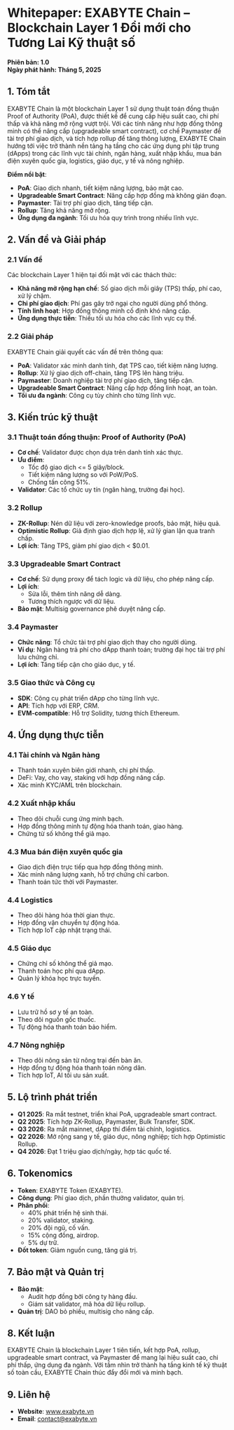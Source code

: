 # Whitepaper: EXABYTE Chain – Blockchain Layer 1 Đổi mới cho Tương Lai Kỹ thuật số

**Phiên bản: 1.0**  
**Ngày phát hành: Tháng 5, 2025**

## 1. Tóm tắt

EXABYTE Chain là một blockchain Layer 1 sử dụng thuật toán đồng thuận Proof of Authority (PoA), được thiết kế để cung cấp hiệu suất cao, chi phí thấp và khả năng mở rộng vượt trội. Với các tính năng như hợp đồng thông minh có thể nâng cấp (upgradeable smart contract), cơ chế Paymaster để tài trợ phí giao dịch, và tích hợp rollup để tăng thông lượng, EXABYTE Chain hướng tới việc trở thành nền tảng hạ tầng cho các ứng dụng phi tập trung (dApps) trong các lĩnh vực tài chính, ngân hàng, xuất nhập khẩu, mua bán điện xuyên quốc gia, logistics, giáo dục, y tế và nông nghiệp.

**Điểm nổi bật**:  
- **PoA**: Giao dịch nhanh, tiết kiệm năng lượng, bảo mật cao.  
- **Upgradeable Smart Contract**: Nâng cấp hợp đồng mà không gián đoạn.  
- **Paymaster**: Tài trợ phí giao dịch, tăng tiếp cận.  
- **Rollup**: Tăng khả năng mở rộng.  
- **Ứng dụng đa ngành**: Tối ưu hóa quy trình trong nhiều lĩnh vực.

## 2. Vấn đề và Giải pháp

### 2.1 Vấn đề

Các blockchain Layer 1 hiện tại đối mặt với các thách thức:  
- **Khả năng mở rộng hạn chế**: Số giao dịch mỗi giây (TPS) thấp, phí cao, xử lý chậm.  
- **Chi phí giao dịch**: Phí gas gây trở ngại cho người dùng phổ thông.  
- **Tính linh hoạt**: Hợp đồng thông minh cố định khó nâng cấp.  
- **Ứng dụng thực tiễn**: Thiếu tối ưu hóa cho các lĩnh vực cụ thể.

### 2.2 Giải pháp

EXABYTE Chain giải quyết các vấn đề trên thông qua:  
- **PoA**: Validator xác minh danh tính, đạt TPS cao, tiết kiệm năng lượng.  
- **Rollup**: Xử lý giao dịch off-chain, tăng TPS lên hàng triệu.  
- **Paymaster**: Doanh nghiệp tài trợ phí giao dịch, tăng tiếp cận.  
- **Upgradeable Smart Contract**: Nâng cấp hợp đồng linh hoạt, an toàn.  
- **Tối ưu đa ngành**: Công cụ tùy chỉnh cho từng lĩnh vực.

## 3. Kiến trúc kỹ thuật

### 3.1 Thuật toán đồng thuận: Proof of Authority (PoA)

- **Cơ chế**: Validator được chọn dựa trên danh tính xác thực.  
- **Ưu điểm**:  
  - Tốc độ giao dịch <= 5 giây/block.  
  - Tiết kiệm năng lượng so với PoW/PoS.  
  - Chống tấn công 51%.  
- **Validator**: Các tổ chức uy tín (ngân hàng, trường đại học).

### 3.2 Rollup

- **ZK-Rollup**: Nén dữ liệu với zero-knowledge proofs, bảo mật, hiệu quả.  
- **Optimistic Rollup**: Giả định giao dịch hợp lệ, xử lý gian lận qua tranh chấp.  
- **Lợi ích**: Tăng TPS, giảm phí giao dịch < $0.01.

### 3.3 Upgradeable Smart Contract

- **Cơ chế**: Sử dụng proxy để tách logic và dữ liệu, cho phép nâng cấp.  
- **Lợi ích**:  
  - Sửa lỗi, thêm tính năng dễ dàng.  
  - Tương thích ngược với dữ liệu.  
- **Bảo mật**: Multisig governance phê duyệt nâng cấp.

### 3.4 Paymaster

- **Chức năng**: Tổ chức tài trợ phí giao dịch thay cho người dùng.  
- **Ví dụ**: Ngân hàng trả phí cho dApp thanh toán; trường đại học tài trợ phí lưu chứng chỉ.  
- **Lợi ích**: Tăng tiếp cận cho giáo dục, y tế.

### 3.5 Giao thức và Công cụ

- **SDK**: Công cụ phát triển dApp cho từng lĩnh vực.  
- **API**: Tích hợp với ERP, CRM.  
- **EVM-compatible**: Hỗ trợ Solidity, tương thích Ethereum.

## 4. Ứng dụng thực tiễn

### 4.1 Tài chính và Ngân hàng

- Thanh toán xuyên biên giới nhanh, chi phí thấp.  
- DeFi: Vay, cho vay, staking với hợp đồng nâng cấp.  
- Xác minh KYC/AML trên blockchain.

### 4.2 Xuất nhập khẩu

- Theo dõi chuỗi cung ứng minh bạch.  
- Hợp đồng thông minh tự động hóa thanh toán, giao hàng.  
- Chứng từ số không thể giả mạo.

### 4.3 Mua bán điện xuyên quốc gia

- Giao dịch điện trực tiếp qua hợp đồng thông minh.  
- Xác minh năng lượng xanh, hỗ trợ chứng chỉ carbon.  
- Thanh toán tức thời với Paymaster.

### 4.4 Logistics

- Theo dõi hàng hóa thời gian thực.  
- Hợp đồng vận chuyển tự động hóa.  
- Tích hợp IoT cập nhật trạng thái.

### 4.5 Giáo dục

- Chứng chỉ số không thể giả mạo.  
- Thanh toán học phí qua dApp.  
- Quản lý khóa học trực tuyến.

### 4.6 Y tế

- Lưu trữ hồ sơ y tế an toàn.  
- Theo dõi nguồn gốc thuốc.  
- Tự động hóa thanh toán bảo hiểm.

### 4.7 Nông nghiệp

- Theo dõi nông sản từ nông trại đến bàn ăn.  
- Hợp đồng tự động hóa thanh toán nông dân.  
- Tích hợp IoT, AI tối ưu sản xuất.

## 5. Lộ trình phát triển

- **Q1 2025**: Ra mắt testnet, triển khai PoA, upgradeable smart contract.  
- **Q2 2025**: Tích hợp ZK-Rollup, Paymaster, Bulk Transfer, SDK.  
- **Q3 2026**: Ra mắt mainnet, dApp thí điểm tài chính, logistics.  
- **Q2 2026**: Mở rộng sang y tế, giáo dục, nông nghiệp; tích hợp Optimistic Rollup.  
- **Q4 2026**: Đạt 1 triệu giao dịch/ngày, hợp tác quốc tế.

## 6. Tokenomics

- **Token**: EXABYTE Token (EXABYTE).  
- **Công dụng**: Phí giao dịch, phần thưởng validator, quản trị.  
- **Phân phối**:  
  - 40% phát triển hệ sinh thái.  
  - 20% validator, staking.  
  - 20% đội ngũ, cố vấn.  
  - 15% cộng đồng, airdrop.  
  - 5% dự trữ.  
- **Đốt token**: Giảm nguồn cung, tăng giá trị.

## 7. Bảo mật và Quản trị

- **Bảo mật**:  
  - Audit hợp đồng bởi công ty hàng đầu.  
  - Giám sát validator, mã hóa dữ liệu rollup.  
- **Quản trị**: DAO bỏ phiếu, multisig cho nâng cấp.

## 8. Kết luận

EXABYTE Chain là blockchain Layer 1 tiên tiến, kết hợp PoA, rollup, upgradeable smart contract, và Paymaster để mang lại hiệu suất cao, chi phí thấp, ứng dụng đa ngành. Với tầm nhìn trở thành hạ tầng kinh tế kỹ thuật số toàn cầu, EXABYTE Chain thúc đẩy đổi mới và minh bạch.

## 9. Liên hệ

- **Website**: www.exabyte.vn  
- **Email**: contact@exabyte.vn
